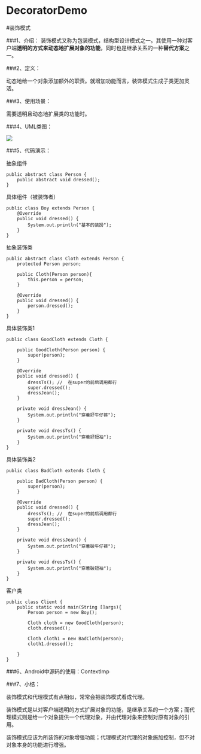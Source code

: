 # DecoratorDemo

#装饰模式

###1、介绍：
 装饰模式又称为包装模式，结构型设计模式之一。其使用一种对客户端**透明的方式来动态地扩展对象的功能**，同时也是继承关系的一种**替代方案**之一。

###2、定义：

动态地给一个对象添加额外的职责。就增加功能而言，装饰模式生成子类更加灵活。

###3、使用场景：

需要透明且动态地扩展类的功能时。

###4、UML类图：

![](https://i.imgur.com/orwLGPa.png)

###5、代码演示：

          
 抽象组件

	public abstract class Person {
	    public abstract void dressed();
	}

 具体组件（被装饰者）

	public class Boy extends Person {
	    @Override
	    public void dressed() {
	        System.out.println("基本的装扮");
	    }
	}
	     
 抽象装饰类

	public abstract class Cloth extends Person {
	    protected Person person;
	
	    public Cloth(Person person){
	        this.person = person;
	    }
	
	    @Override
	    public void dressed() {
	        person.dressed();
	    }
	} 
       
具体装饰类1

	public class GoodCloth extends Cloth {
	
	    public GoodCloth(Person person) {
	        super(person);
	    }
	
	    @Override
	    public void dressed() {
	        dressTs(); //  在super的前后调用都行
	        super.dressed();
	        dressJean();
	    }
	
	    private void dressJean() {
	        System.out.println("穿着好牛仔裤");
	    }
	
	    private void dressTs() {
	        System.out.println("穿着好短袖");
	    }
	}

具体装饰类2

	
	public class BadCloth extends Cloth {
	
	    public BadCloth(Person person) {
	        super(person);
	    }
	
	    @Override
	    public void dressed() {
	        dressTs(); //  在super的前后调用都行
	        super.dressed();
	        dressJean();
	    }
	
	    private void dressJean() {
	        System.out.println("穿着破牛仔裤");
	    }
	
	    private void dressTs() {
	        System.out.println("穿着破短袖");
	    }
	}

客户类


	public class Client {
	    public static void main(String []args){
	        Person person = new Boy();
	
	        Cloth cloth = new GoodCloth(person);
	        cloth.dressed();
	
	        Cloth cloth1 = new BadCloth(person);
	        cloth1.dressed();
	
	    }
	}


###6、Android中源码的使用：ContextImp

###7、小结：

装饰模式和代理模式有点相似，常常会把装饰模式看成代理。 

装饰模式是以对客户端透明的方式扩展对象的功能，是继承关系的一个方案；而代理模式则是给一个对象提供一个代理对象，并由代理对象来控制对原有对象的引用。

装饰模式应该为所装饰的对象增强功能；代理模式对代理的对象施加控制，但不对对象本身的功能进行增强。



